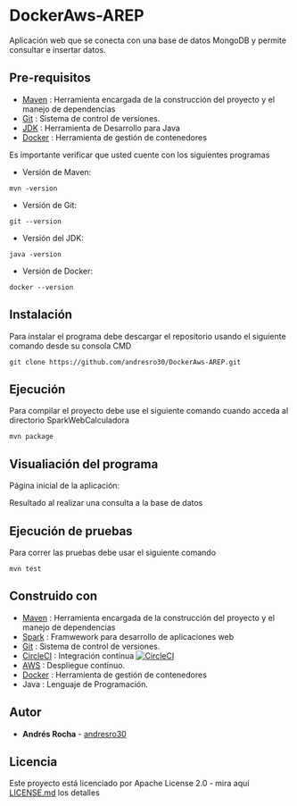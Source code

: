 # DockerAws-AREP

Aplicación web que se conecta con una base de datos MongoDB y permite consultar e insertar datos.


## Pre-requisitos
* [Maven](https://maven.apache.org/) : Herramienta encargada de la construcción del proyecto y el manejo de dependencias
* [Git](https://git-scm.com/) : Sistema de control de versiones.
* [JDK](https://www.oracle.com/technetwork/es/java/javase/downloads/index.html) : Herramienta de Desarrollo para Java 
* [Docker](https://www.docker.com/) : Herramienta de gestión de contenedores

Es importante verificar que usted cuente con los siguientes programas 
* Versión de Maven:
```
mvn -version
```
* Versión de Git:
```
git --version
```
* Versión del JDK:
```
java -version
```
* Versión de Docker:
```
docker --version
```

## Instalación
Para instalar el programa debe descargar el repositorio usando el siguiente comando desde su consola CMD
```
git clone https://github.com/andresro30/DockerAws-AREP.git
```
## Ejecución
Para compilar el proyecto debe use el siguiente comando cuando acceda al directorio SparkWebCalculadora
```
mvn package
```

## Visualiación del programa
Página inicial de la aplicación:
![]()

Resultado al realizar una consulta a la base de datos
![]()


## Ejecución de pruebas
Para correr las pruebas debe usar el siguiente comando
```
mvn test
```


## Construido con
* [Maven](https://maven.apache.org/) : Herramienta encargada de la construcción del proyecto y el manejo de dependencias
* [Spark](https://spark.apache.org/docs/0.9.1/java-programming-guide.html) : Framwework para desarrollo de aplicaciones web
* [Git](https://git-scm.com/) : Sistema de control de versiones.
* [CircleCI](https://circleci.com/) : Integración contínua [![CircleCI](https://circleci.com/gh/circleci/circleci-docs.svg?style=svg)](https://app.circleci.com/pipelines/github/andresro30/SparkWebCalculadora-Lab2AREP)
* [AWS](https://aws.amazon.com/es/education/awseducate/) : Despliegue contínuo. 
* [Docker](https://www.docker.com/) : Herramienta de gestión de contenedores
* Java : Lenguaje de Programación.
## Autor
* **Andrés Rocha** - [andresro30](https://github.com/andresro30)

## Licencia 
Este proyecto está licenciado por Apache License 2.0 - mira aquí [LICENSE.md](LICENSE.txt) los detalles
